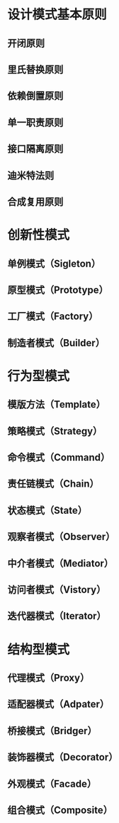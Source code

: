 

# 设计模式基本原则
## 开闭原则
## 里氏替换原则
## 依赖倒置原则
## 单一职责原则
## 接口隔离原则
## 迪米特法则
## 合成复用原则

# 创新性模式
## 单例模式（Sigleton）
## 原型模式（Prototype）
## 工厂模式（Factory）
## 制造者模式（Builder）

# 行为型模式
## 模版方法（Template）
## 策略模式（Strategy）
## 命令模式（Command）
## 责任链模式（Chain）
## 状态模式（State）
## 观察者模式（Observer）
## 中介者模式（Mediator）
## 访问者模式（Vistory）
## 迭代器模式（Iterator）

# 结构型模式
## 代理模式（Proxy）
## 适配器模式（Adpater）
## 桥接模式（Bridger）
## 装饰器模式（Decorator）
## 外观模式（Facade）
## 组合模式（Composite）